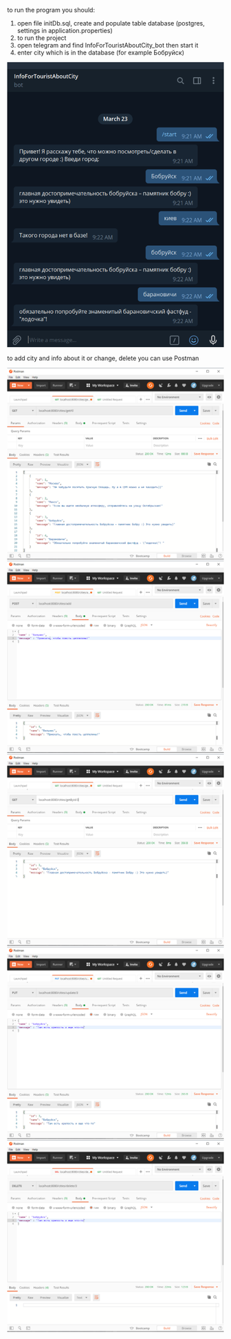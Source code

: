 to run the program you should:

1. open file initDb.sql, create and populate table database (postgres, settings in application.properties)
2. to run the project
3. open telegram and find InfoForTouristAboutCity_bot then start it
4. enter city which is in the database (for example Бобруйск)

![screenshot1](/img/img.png)


to add city and info about it or change, delete you can use Postman

![screenshot1](/img/1.png)
![screenshot1](/img/2.png)
![screenshot1](/img/3.png)
![screenshot1](/img/4.png)
![screenshot1](/img/5.png)